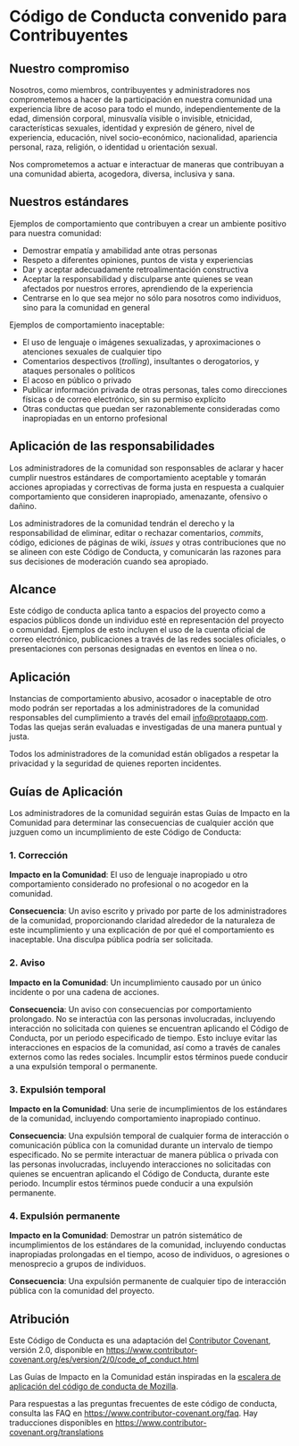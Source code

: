 
# Código de Conducta convenido para Contribuyentes

## Nuestro compromiso

Nosotros, como miembros, contribuyentes y administradores nos comprometemos a hacer de la participación en nuestra comunidad una experiencia libre de acoso para todo el mundo, independientemente de la edad, dimensión corporal, minusvalía visible o invisible, etnicidad, características sexuales, identidad y expresión de género, nivel de experiencia, educación, nivel socio-económico, nacionalidad, apariencia personal, raza, religión, o identidad u orientación sexual.

Nos comprometemos a actuar e interactuar de maneras que contribuyan a una comunidad abierta, acogedora, diversa, inclusiva y sana.

## Nuestros estándares

Ejemplos de comportamiento que contribuyen a crear un ambiente positivo para nuestra comunidad:

* Demostrar empatía y amabilidad ante otras personas
* Respeto a diferentes opiniones, puntos de vista y experiencias
* Dar y aceptar adecuadamente retroalimentación constructiva
* Aceptar la responsabilidad y disculparse ante quienes se vean afectados por nuestros errores, aprendiendo de la experiencia
* Centrarse en lo que sea mejor no sólo para nosotros como individuos, sino para la comunidad en general

Ejemplos de comportamiento inaceptable:

* El uso de lenguaje o imágenes sexualizadas, y aproximaciones o atenciones sexuales de cualquier tipo
* Comentarios despectivos (_trolling_), insultantes o derogatorios, y ataques personales o políticos
* El acoso en público o privado
* Publicar información privada de otras personas, tales como direcciones físicas o de correo electrónico, sin su permiso explícito
* Otras conductas que puedan ser razonablemente consideradas como inapropiadas en un entorno profesional

## Aplicación de las responsabilidades

Los administradores de la comunidad son responsables de aclarar y hacer cumplir nuestros estándares de comportamiento aceptable y tomarán acciones apropiadas y correctivas de forma justa en respuesta a cualquier comportamiento que consideren inapropiado, amenazante, ofensivo o dañino.

Los administradores de la comunidad tendrán el derecho y la responsabilidad de eliminar, editar o rechazar comentarios, _commits_, código, ediciones de páginas de wiki, _issues_ y otras contribuciones que no se alineen con este Código de Conducta, y comunicarán las razones para sus decisiones de moderación cuando sea apropiado.

## Alcance

Este código de conducta aplica tanto a espacios del proyecto como a espacios públicos donde un individuo esté en representación del proyecto o comunidad. Ejemplos de esto incluyen el uso de la cuenta oficial de correo electrónico, publicaciones a través de las redes sociales oficiales, o presentaciones con personas designadas en eventos en línea o no.

## Aplicación

Instancias de comportamiento abusivo, acosador o inaceptable de otro modo podrán ser reportadas a los administradores de la comunidad responsables del cumplimiento a través del email info@protaapp.com. Todas las quejas serán evaluadas e investigadas de una manera puntual y justa.

Todos los administradores de la comunidad están obligados a respetar la privacidad y la seguridad de quienes reporten incidentes.

## Guías de Aplicación

Los administradores de la comunidad seguirán estas Guías de Impacto en la Comunidad para determinar las consecuencias de cualquier acción que juzguen como un incumplimiento de este Código de Conducta:

### 1. Corrección

**Impacto en la Comunidad**: El uso de lenguaje inapropiado u otro comportamiento considerado no profesional o no acogedor en la comunidad.

**Consecuencia**: Un aviso escrito y privado por parte de los administradores de la comunidad, proporcionando claridad alrededor de la naturaleza de este incumplimiento y una explicación de por qué el comportamiento es inaceptable. Una disculpa pública podría ser solicitada.

### 2. Aviso

**Impacto en la Comunidad**: Un incumplimiento causado por un único incidente o por una cadena de acciones.

**Consecuencia**: Un aviso con consecuencias por comportamiento prolongado. No se interactúa con las personas involucradas, incluyendo interacción no solicitada con quienes se encuentran aplicando el Código de Conducta, por un periodo especificado de tiempo. Esto incluye evitar las interacciones en espacios de la comunidad, así como a través de canales externos como las redes sociales. Incumplir estos términos puede conducir a una expulsión temporal o permanente.

### 3. Expulsión temporal

**Impacto en la Comunidad**: Una serie de incumplimientos de los estándares de la comunidad, incluyendo comportamiento inapropiado continuo.

**Consecuencia**: Una expulsión temporal de cualquier forma de interacción o comunicación pública con la comunidad durante un intervalo de tiempo especificado. No se permite interactuar de manera pública o privada con las personas involucradas, incluyendo interacciones no solicitadas con quienes se encuentran aplicando el Código de Conducta, durante este periodo. Incumplir estos términos puede conducir a una expulsión permanente.

### 4. Expulsión permanente

**Impacto en la Comunidad**: Demostrar un patrón sistemático de incumplimientos de los estándares de la comunidad, incluyendo conductas inapropiadas prolongadas en el tiempo, acoso de individuos, o agresiones o menosprecio a grupos de individuos.

**Consecuencia**: Una expulsión permanente de cualquier tipo de interacción pública con la comunidad del proyecto.

## Atribución

Este Código de Conducta es una adaptación del [Contributor Covenant][homepage], versión 2.0, disponible en https://www.contributor-covenant.org/es/version/2/0/code_of_conduct.html

Las Guías de Impacto en la Comunidad están inspiradas en la [escalera de aplicación del código de conducta de Mozilla](https://github.com/mozilla/diversity).

[homepage]: https://www.contributor-covenant.org

Para respuestas a las preguntas frecuentes de este código de conducta, consulta las FAQ en
https://www.contributor-covenant.org/faq. Hay traducciones disponibles en https://www.contributor-covenant.org/translations

